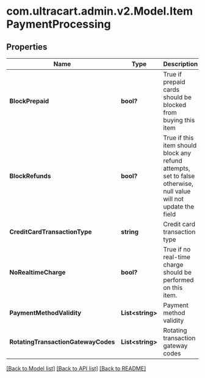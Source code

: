 # com.ultracart.admin.v2.Model.ItemPaymentProcessing
## Properties

Name | Type | Description | Notes
------------ | ------------- | ------------- | -------------
**BlockPrepaid** | **bool?** | True if prepaid cards should be blocked from buying this item | [optional] 
**BlockRefunds** | **bool?** | True if this item should block any refund attempts, set to false otherwise, null value will not update the field | [optional] 
**CreditCardTransactionType** | **string** | Credit card transaction type | [optional] 
**NoRealtimeCharge** | **bool?** | True if no real-time charge should be performed on this item. | [optional] 
**PaymentMethodValidity** | **List&lt;string&gt;** | Payment method validity | [optional] 
**RotatingTransactionGatewayCodes** | **List&lt;string&gt;** | Rotating transaction gateway codes | [optional] 


[[Back to Model list]](../README.md#documentation-for-models) [[Back to API list]](../README.md#documentation-for-api-endpoints) [[Back to README]](../README.md)

